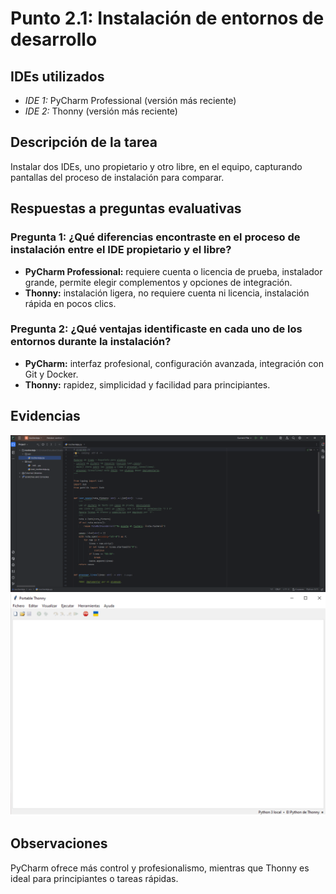 # Punto 2.1: Instalación de entornos de desarrollo

## IDEs utilizados
- *IDE 1:* PyCharm Professional (versión más reciente)  
- *IDE 2:* Thonny (versión más reciente)

## Descripción de la tarea
Instalar dos IDEs, uno propietario y otro libre, en el equipo, capturando pantallas del proceso de instalación para comparar.

## Respuestas a preguntas evaluativas
### Pregunta 1: ¿Qué diferencias encontraste en el proceso de instalación entre el IDE propietario y el libre?
- **PyCharm Professional:** requiere cuenta o licencia de prueba, instalador grande, permite elegir complementos y opciones de integración.  
- **Thonny:** instalación ligera, no requiere cuenta ni licencia, instalación rápida en pocos clics.

### Pregunta 2: ¿Qué ventajas identificaste en cada uno de los entornos durante la instalación?
- **PyCharm:** interfaz profesional, configuración avanzada, integración con Git y Docker.  
- **Thonny:** rapidez, simplicidad y facilidad para principiantes.

## Evidencias
![Captura 1](capturas/1.png)  
![Captura 2](capturas/2.png)

## Observaciones
PyCharm ofrece más control y profesionalismo, mientras que Thonny es ideal para principiantes o tareas rápidas.
